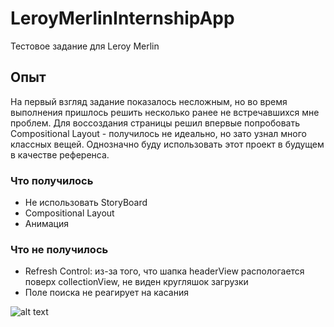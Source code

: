 # LeroyMerlinInternshipApp
Тестовое задание для Leroy Merlin

## Опыт
На первый взгляд задание показалось несложным, но во время выполнения пришлось решить несколько ранее не встречавшихся мне проблем. Для воссоздания страницы решил впервые попробовать Compositional Layout - получилось не идеально, но зато узнал много классных вещей. Однозначно буду использовать этот проект в будущем в качестве референса.

### Что получилось

- Не использовать StoryBoard 
- Compositional Layout
- Анимация

### Что не получилось
- Refresh Control: из-за того, что шапка headerView распологается поверх collectionView, не виден кругляшок загрузки
- Поле поиска не реагирует на касания

![alt text](LeroyMerlinInternshipApp/screenshot.png)
